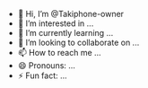 - 👋 Hi, I’m @Takiphone-owner
- 👀 I’m interested in ...
- 🌱 I’m currently learning ...
- 💞️ I’m looking to collaborate on ...
- 📫 How to reach me ...
- 😄 Pronouns: ...
- ⚡ Fun fact: ...

<!---
Takiphone-owner/Takiphone-owner is a ✨ special ✨ repository because its `README.md` (this file) appears on your GitHub profile.
You can click the Preview link to take a look at your changes.
--->
